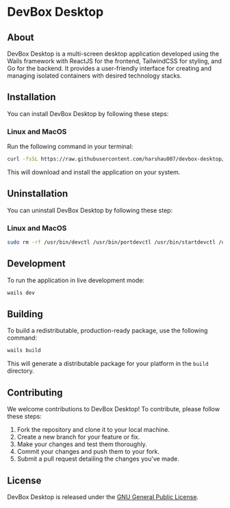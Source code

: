 # DevBox Desktop

## About

DevBox Desktop is a multi-screen desktop application developed using the Wails framework with ReactJS for the frontend, TailwindCSS for styling, and Go for the backend. It provides a user-friendly interface for creating and managing isolated containers with desired technology stacks.

## Installation

You can install DevBox Desktop by following these steps:

### Linux and MacOS

Run the following command in your terminal:

```sh
curl -fsSL https://raw.githubusercontent.com/harshau007/devbox-desktop/main/install.sh | sh
```

This will download and install the application on your system.

## Uninstallation

You can uninstall DevBox Desktop by following these step:

### Linux and MacOS

```sh
sudo rm -rf /usr/bin/devctl /usr/bin/portdevctl /usr/bin/startdevctl /usr/local/share/devbox/ /usr/bin/devcontroldesktop /usr/share/pixmaps/devcontroldesktop.png /usr/share/applications/devbox.desktop
```

## Development

To run the application in live development mode:

```sh
wails dev
```

## Building

To build a redistributable, production-ready package, use the following command:

```sh
wails build
```

This will generate a distributable package for your platform in the `build` directory.

## Contributing

We welcome contributions to DevBox Desktop! To contribute, please follow these steps:

1. Fork the repository and clone it to your local machine.
2. Create a new branch for your feature or fix.
3. Make your changes and test them thoroughly.
4. Commit your changes and push them to your fork.
5. Submit a pull request detailing the changes you've made.

## License

DevBox Desktop is released under the [GNU General Public License](LICENSE).

